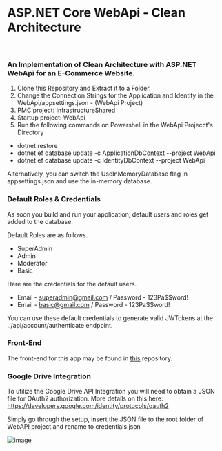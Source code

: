  # ASP.NET Core WebApi - Clean Architecture
<br/>

### An Implementation of Clean Architecture with ASP.NET WebApi for an E-Commerce Website.

1. Clone this Repository and Extract it to a Folder.
3. Change the Connection Strings for the Application and Identity in the WebApi/appsettings.json - (WebApi Project)
4. PMC project: InfrastructureShared
5. Startup project: WebApi
6. Run the following commands on Powershell in the WebApi Projecct's Directory
- dotnet restore
- dotnet ef database update -c ApplicationDbContext --project WebApi
- dotnet ef database update -c IdentityDbContext --project WebApi

Alternatively, you can switch the UseInMemoryDatabase flag in appsettings.json and use the in-memory database.

### Default Roles & Credentials
As soon you build and run your application, default users and roles get added to the database.

Default Roles are as follows.
- SuperAdmin
- Admin
- Moderator
- Basic

Here are the credentials for the default users.
- Email - superadmin@gmail.com  / Password - 123Pa$$word!
- Email - basic@gmail.com  / Password - 123Pa$$word!

You can use these default credentials to generate valid JWTokens at the ../api/account/authenticate endpoint.

### Front-End
The front-end for this app may be found in [this](https://github.com/piotrokrutniak/hardware-onion-store) repository.

### Google Drive Integration
To utilize the Google Drive API Integration you will need to obtain a JSON file for OAuth2 authorization.
More details on this here: https://developers.google.com/identity/protocols/oauth2

Simply go through the setup, insert the JSON file to the root folder of WebAPI project and rename to credentials.json

![image](https://github.com/piotrokrutniak/HardwareOnion/assets/91792866/4f067666-200b-4a38-a2ae-71ef3044caf0)
